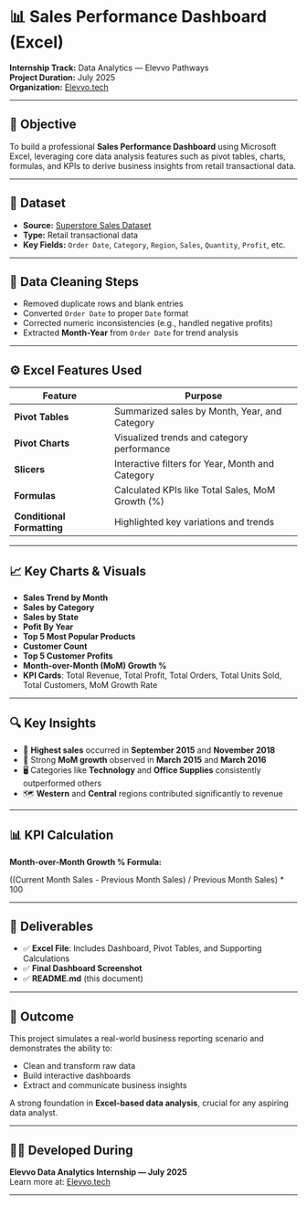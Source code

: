 # 📊 Sales Performance Dashboard (Excel)

**Internship Track:** Data Analytics — Elevvo Pathways  
**Project Duration:** July 2025  
**Organization:** [Elevvo.tech](https://elevvo.tech)

---

## 📝 Objective

To build a professional **Sales Performance Dashboard** using Microsoft Excel, leveraging core data analysis features such as pivot tables, charts, formulas, and KPIs to derive business insights from retail transactional data.

---

## 📂 Dataset

- **Source:** [Superstore Sales Dataset](https://www.kaggle.com/datasets)
- **Type:** Retail transactional data
- **Key Fields:** `Order Date`, `Category`, `Region`, `Sales`, `Quantity`, `Profit`, etc.

---

## 🧹 Data Cleaning Steps

- Removed duplicate rows and blank entries
- Converted `Order Date` to proper `Date` format
- Corrected numeric inconsistencies (e.g., handled negative profits)
- Extracted **Month-Year** from `Order Date` for trend analysis

---

## ⚙️ Excel Features Used

| Feature               | Purpose                                              |
|----------------------|------------------------------------------------------|
| **Pivot Tables**      | Summarized sales by Month, Year, and Category     |
| **Pivot Charts**      | Visualized trends and category performance          |
| **Slicers**           | Interactive filters for Year, Month and Category         |
| **Formulas**          | Calculated KPIs like Total Sales, MoM Growth (%)    |
| **Conditional Formatting** | Highlighted key variations and trends         |

---

## 📈 Key Charts & Visuals

- **Sales Trend by Month**
- **Sales by Category**
- **Sales by State**
- **Pofit By Year**
- **Top 5 Most Popular Products**
- **Customer Count**
- **Top 5 Customer Profits**
- **Month-over-Month (MoM) Growth %**
- **KPI Cards**: Total Revenue, Total Profit, Total Orders, Total Units Sold, Total Customers, MoM Growth Rate

---

## 🔍 Key Insights

- 📌 **Highest sales** occurred in **September 2015** and **November 2018**
- 🚀 Strong **MoM growth** observed in **March 2015** and **March 2016**
- 🖥️ Categories like **Technology** and **Office Supplies** consistently outperformed others
- 🗺️ **Western** and **Central** regions contributed significantly to revenue

---

## 📊 KPI Calculation

**Month-over-Month Growth % Formula:**

((Current Month Sales - Previous Month Sales) / Previous Month Sales) * 100


---

## 📎 Deliverables

- ✅ **Excel File**: Includes Dashboard, Pivot Tables, and Supporting Calculations
- ✅ **Final Dashboard Screenshot**
- ✅ **README.md** (this document)

---

## 🏁 Outcome

This project simulates a real-world business reporting scenario and demonstrates the ability to:

- Clean and transform raw data
- Build interactive dashboards
- Extract and communicate business insights

A strong foundation in **Excel-based data analysis**, crucial for any aspiring data analyst.

---

## 👨‍💻 Developed During

**Elevvo Data Analytics Internship — July 2025**  
Learn more at: [Elevvo.tech](https://elevvo.tech)

---

